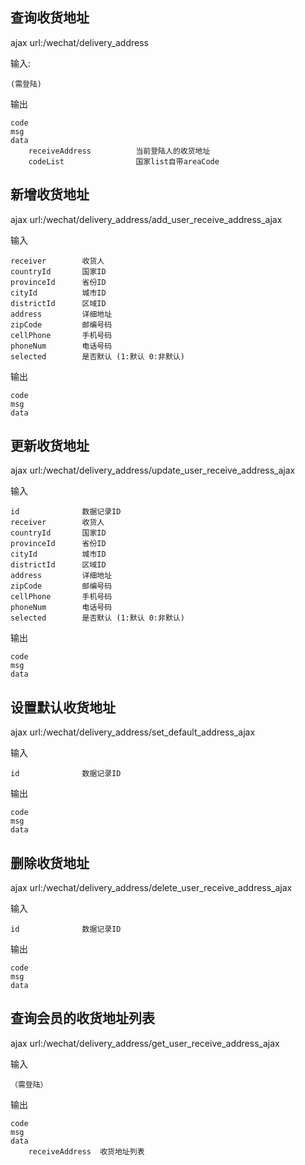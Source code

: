 ## 查询收货地址
ajax url:/wechat/delivery_address

输入:
```
(需登陆)
```

输出
```
code
msg
data
    receiveAddress          当前登陆人的收货地址
    codeList                国家list自带areaCode
```

## 新增收货地址
ajax url:/wechat/delivery_address/add_user_receive_address_ajax


输入
```
receiver        收货人
countryId       国家ID
provinceId      省份ID
cityId          城市ID
districtId      区域ID
address         详细地址
zipCode         邮编号码
cellPhone       手机号码
phoneNum        电话号码
selected        是否默认 (1:默认 0:非默认)
```

输出
```
code
msg
data
```

## 更新收货地址
ajax url:/wechat/delivery_address/update_user_receive_address_ajax


输入
```
id              数据记录ID
receiver        收货人
countryId       国家ID
provinceId      省份ID
cityId          城市ID
districtId      区域ID
address         详细地址
zipCode         邮编号码
cellPhone       手机号码
phoneNum        电话号码
selected        是否默认 (1:默认 0:非默认)
```

输出
```
code
msg
data
```

## 设置默认收货地址
ajax url:/wechat/delivery_address/set_default_address_ajax


输入
```
id              数据记录ID

```

输出
```
code
msg
data
```

## 删除收货地址
ajax url:/wechat/delivery_address/delete_user_receive_address_ajax


输入
```
id              数据记录ID
```

输出
```
code
msg
data
```

## 查询会员的收货地址列表
ajax url:/wechat/delivery_address/get_user_receive_address_ajax


输入
```
（需登陆）
```

输出
```
code
msg
data
    receiveAddress  收货地址列表
```